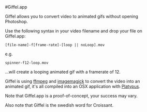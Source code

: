 #Giffel.app

Giffel allows you to convert video to animated gifs without opening Photoshop.

Use the following syntax in your video filename and drop your file on Giffel.app:

<code>[file-name]-f[frame-rate]-[loop || noLoop].mov</code>

e.g.

<code>spinner-f12-loop.mov</code>

…will create a looping animated gif with a framerate of 12.

Giffel is using [ffmpeg](https://www.ffmpeg.org) and [imagemagick](http://www.imagemagick.org) to convert the video into an animated gif, it's all compiled into an OSX application with [Platypus](http://www.sveinbjorn.org/platypus).

Note that Giffel.app is a proof-of-concept, your success may vary.

Also note that Giffel is the swedish word for Croissant.
